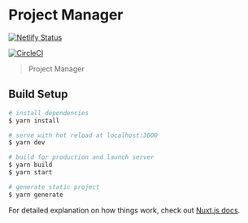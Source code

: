 # Project Manager

[![Netlify Status](https://api.netlify.com/api/v1/badges/cd879e4e-604a-49ea-9ebe-dd73b543b3cf/deploy-status)](https://app.netlify.com/sites/projectsmanager/deploys)

[![CircleCI](https://circleci.com/gh/olacodes/project-manager.svg?style=svg)](https://app.circleci.com/pipelines/github/olacodes/project-manager)

> Project Manager

## Build Setup

```bash
# install dependencies
$ yarn install

# serve with hot reload at localhost:3000
$ yarn dev

# build for production and launch server
$ yarn build
$ yarn start

# generate static project
$ yarn generate
```

For detailed explanation on how things work, check out [Nuxt.js docs](https://nuxtjs.org).
